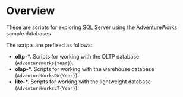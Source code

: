# Overview

These are scripts for exploring SQL Server using the AdventureWorks sample databases.

The scripts are prefixed as follows:

* **oltp-\*.** Scripts for working with the OLTP database (`AdventureWorks{Year}`).
* **olap-\*.** Scripts for working with the warehouse database (`AdventureWorksDW{Year}`).
* **lite-\*.** Scripts for working with the lightweight database (`AdventureWorksLT{Year}`).
